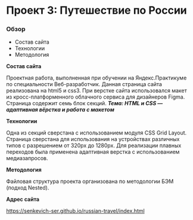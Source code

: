 # Проект 3: Путешествие по России

### Обзор
* Состав сайта
* Технологии
* Методология 

**Состав сайта**

Проектная работа, выполненная при обучении на Яндекс.Практикуме по специальности Веб-разработчик.
Данная страница сайта реализована  на html5 и css3. 
При верстке сайта использовался макет из кросс-платформенного 
облачного сервиса для дизайнеров Figma.
Страница  содержит семь блок секций.
***Тема: HTML и CSS — адаптивная вёрстка и работа с макетом***

**Технологии**

Одна из секций сверстана с использованием модуля CSS Grid Layout. 
Страница  сверстана для использования на устройствах различных типов
с разрешением от 320px до 1280px. Для реализации плавных переходов 
была применена адаптивная верстка с использованием медиазапросов.


**Методология**

Файловая структура проекта организована по методологии БЭМ (подход Nested).


**Адрес сайта**

https://senkevich-ser.github.io/russian-travel/index.html

